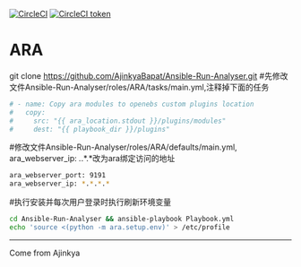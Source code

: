 [![CircleCI](https://circleci.com/gh/AjinkyaBapat/Ansible-Run-Analyser/tree/master.svg?style=svg&circle-token=7f1296f39d95b79a100375ad55a2299c4c77b4a7)](https://circleci.com/gh/AjinkyaBapat/Ansible-Run-Analyser/tree/master) [![CircleCI token](https://img.shields.io/circleci/project/github/RedSparr0w/node-csgo-parser/master.svg?style=plastic)](https://circleci.com/gh/AjinkyaBapat/Ansible-Run-Analyser)

ARA
=========
git clone https://github.com/AjinkyaBapat/Ansible-Run-Analyser.git
#先修改文件Ansible-Run-Analyser/roles/ARA/tasks/main.yml,注释掉下面的任务
```sh
# - name: Copy ara modules to openebs custom plugins location
#   copy:
#     src: "{{ ara_location.stdout }}/plugins/modules"
#     dest: "{{ playbook_dir }}/plugins"
```

#修改文件Ansible-Run-Analyser/roles/ARA/defaults/main.yml, ara_webserver_ip: *.*.*.*改为ara绑定访问的地址
```sh
ara_webserver_port: 9191
ara_webserver_ip: *.*.*.*
```

#执行安装并每次用户登录时执行刷新环境变量
```sh
cd Ansible-Run-Analyser && ansible-playbook Playbook.yml
echo 'source <(python -m ara.setup.env)' > /etc/profile
```
------------------

Come from Ajinkya
